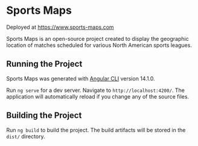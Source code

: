 # Sports Maps

Deployed at https://www.sports-maps.com

Sports Maps is an open-source project created to display the geographic location of matches scheduled for various North American sports leagues.

## Running the Project

Sports Maps was generated with [Angular CLI](https://github.com/angular/angular-cli) version 14.1.0.

Run `ng serve` for a dev server. Navigate to `http://localhost:4200/`. The application will automatically reload if you change any of the source files.

## Building the Project

Run `ng build` to build the project. The build artifacts will be stored in the `dist/` directory.
